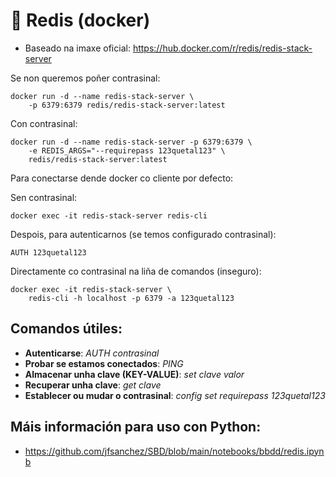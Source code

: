 # 🧾 Redis (docker)

 - Baseado na imaxe oficial: <https://hub.docker.com/r/redis/redis-stack-server>

Se non queremos poñer contrasinal:

~~~~
docker run -d --name redis-stack-server \
    -p 6379:6379 redis/redis-stack-server:latest
~~~~

Con contrasinal:

~~~~
docker run -d --name redis-stack-server -p 6379:6379 \
    -e REDIS_ARGS="--requirepass 123quetal123" \
    redis/redis-stack-server:latest
~~~~

Para conectarse dende docker co cliente por defecto:

Sen contrasinal:
~~~~
docker exec -it redis-stack-server redis-cli
~~~~

Despois, para autenticarnos (se temos configurado contrasinal):

~~~~
AUTH 123quetal123
~~~~

Directamente co contrasinal na liña de comandos (inseguro):
~~~~
docker exec -it redis-stack-server \
    redis-cli -h localhost -p 6379 -a 123quetal123
~~~~

## Comandos útiles:

 - **Autenticarse**: *AUTH contrasinal*
 - **Probar se estamos conectados**: *PING*
 - **Almacenar unha clave (KEY-VALUE)**: *set clave valor*
 - **Recuperar unha clave**: *get clave*
 - **Establecer ou mudar o contrasinal**: *config set requirepass 123quetal123*

## Máis información para uso con Python:

- <https://github.com/jfsanchez/SBD/blob/main/notebooks/bbdd/redis.ipynb>

